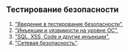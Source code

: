 ## Тестирование безопасности

  1. ["Введение в тестирование безопасности"](https://docs.google.com/document/d/1QzRX8dErxal_OEaL_goLwPi4cCp5cRWEMDP3Oqdf-38/edit),  
  2. ["Инъекции и уязвимости на уровне ОС"](https://docs.google.com/spreadsheets/d/133lGqGPSwTN6F1JXP8Bv_LrugOQb6ggE69V_3jNjDqg/edit#gid=0),  
  3. ["SQL, XSS, Code и другие инъекции"](https://docs.google.com/spreadsheets/d/1fP8c-_m-43SGS5B7gJ3KCW4z-KIl0rqcserSDNP4CHg/edit#gid=0),  
  4. ["Сетевая безопасность"](https://docs.google.com/document/d/1H1piCuKWuWlBe2Ul1Dy7CSkqQeqU0aXWy4pHAqnGBHM/edit).

